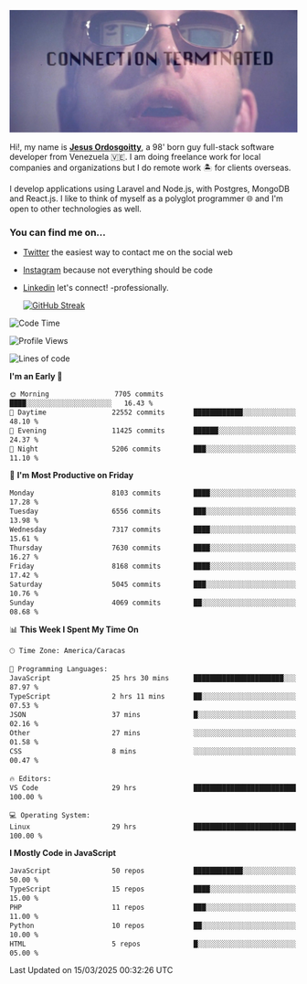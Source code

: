 ![hackers movie reference](./disconnected.jpg)

Hi!, my name is [**Jesus Ordosgoitty**](https://jodaz.dev), a 98' born guy full-stack software developer from Venezuela 🇻🇪. I am doing freelance work for local companies and organizations but I do remote work 🏝️ for clients overseas. 

I develop applications using Laravel and Node.js, with Postgres, MongoDB and React.js. I like to think of myself as a polyglot programmer 🌐 and I'm open to other technologies as well.

### You can find me on...

- [Twitter](https://twitter.com/jodaz_) the easiest way to contact me on the social web
- [Instagram](https://instagram.com/jodaz_) because not everything should be code
- [Linkedin](https://linkedin.com/in/jodaz) let's connect! -professionally.


    [![GitHub Streak](https://streak-stats.demolab.com?user=jodaz&theme=tokyonight)](https://git.io/streak-stats)

<!--START_SECTION:waka-->
![Code Time](http://img.shields.io/badge/Code%20Time-7%2C241%20hrs%2037%20mins-blue)

![Profile Views](http://img.shields.io/badge/Profile%20Views-0-blue)

![Lines of code](https://img.shields.io/badge/From%20Hello%20World%20I%27ve%20Written-83.0%20million%20lines%20of%20code-blue)

**I'm an Early 🐤** 

```text
🌞 Morning                7705 commits        ████░░░░░░░░░░░░░░░░░░░░░   16.43 % 
🌆 Daytime                22552 commits       ████████████░░░░░░░░░░░░░   48.10 % 
🌃 Evening                11425 commits       ██████░░░░░░░░░░░░░░░░░░░   24.37 % 
🌙 Night                  5206 commits        ███░░░░░░░░░░░░░░░░░░░░░░   11.10 % 
```
📅 **I'm Most Productive on Friday** 

```text
Monday                   8103 commits        ████░░░░░░░░░░░░░░░░░░░░░   17.28 % 
Tuesday                  6556 commits        ███░░░░░░░░░░░░░░░░░░░░░░   13.98 % 
Wednesday                7317 commits        ████░░░░░░░░░░░░░░░░░░░░░   15.61 % 
Thursday                 7630 commits        ████░░░░░░░░░░░░░░░░░░░░░   16.27 % 
Friday                   8168 commits        ████░░░░░░░░░░░░░░░░░░░░░   17.42 % 
Saturday                 5045 commits        ███░░░░░░░░░░░░░░░░░░░░░░   10.76 % 
Sunday                   4069 commits        ██░░░░░░░░░░░░░░░░░░░░░░░   08.68 % 
```


📊 **This Week I Spent My Time On** 

```text
🕑︎ Time Zone: America/Caracas

💬 Programming Languages: 
JavaScript               25 hrs 30 mins      ██████████████████████░░░   87.97 % 
TypeScript               2 hrs 11 mins       ██░░░░░░░░░░░░░░░░░░░░░░░   07.53 % 
JSON                     37 mins             █░░░░░░░░░░░░░░░░░░░░░░░░   02.16 % 
Other                    27 mins             ░░░░░░░░░░░░░░░░░░░░░░░░░   01.58 % 
CSS                      8 mins              ░░░░░░░░░░░░░░░░░░░░░░░░░   00.47 % 

🔥 Editors: 
VS Code                  29 hrs              █████████████████████████   100.00 % 

💻 Operating System: 
Linux                    29 hrs              █████████████████████████   100.00 % 
```

**I Mostly Code in JavaScript** 

```text
JavaScript               50 repos            ████████████░░░░░░░░░░░░░   50.00 % 
TypeScript               15 repos            ████░░░░░░░░░░░░░░░░░░░░░   15.00 % 
PHP                      11 repos            ███░░░░░░░░░░░░░░░░░░░░░░   11.00 % 
Python                   10 repos            ██░░░░░░░░░░░░░░░░░░░░░░░   10.00 % 
HTML                     5 repos             █░░░░░░░░░░░░░░░░░░░░░░░░   05.00 % 
```




 Last Updated on 15/03/2025 00:32:26 UTC
<!--END_SECTION:waka-->
